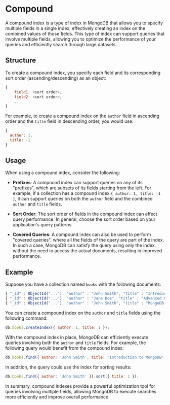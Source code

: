 # Compound

A compound index is a type of index in MongoDB that allows you to specify multiple fields in a single index, effectively creating an index on the combined values of those fields. This type of index can support queries that involve multiple fields, allowing you to optimize the performance of your queries and efficiently search through large datasets.

## Structure

To create a compound index, you specify each field and its corresponding sort order (ascending/descending) as an object:

```javascript
{
    field1: <sort order>,
    field2: <sort order>,
    ...
}
```

For example, to create a compound index on the `author` field in ascending order and the `title` field in descending order, you would use:

```javascript
{
  author: 1,
  title: -1
}
```

## Usage

When using a compound index, consider the following:

- **Prefixes**: A compound index can support queries on any of its "prefixes", which are subsets of its fields starting from the left. For example, if a collection has a compound index `{ author: 1, title: -1 }`, it can support queries on both the `author` field and the combined `author` and `title` fields.

- **Sort Order**: The sort order of fields in the compound index can affect query performance. In general, choose the sort order based on your application's query patterns.

- **Covered Queries**: A compound index can also be used to perform "covered queries", where all the fields of the query are part of the index. In such a case, MongoDB can satisfy the query using only the index, without the need to access the actual documents, resulting in improved performance.

## Example

Suppose you have a collection named `books` with the following documents:

```javascript
{ "_id" : ObjectId("..."), "author" : "John Smith", "title" : "Introduction to MongoDB", "year" : 2020 }
{ "_id" : ObjectId("..."), "author" : "Jane Doe", "title" : "Advanced MongoDB", "year" : 2021 }
{ "_id" : ObjectId("..."), "author" : "John Smith", "title" : "MongoDB for Experts", "year" : 2021 }
```

You can create a compound index on the `author` and `title` fields using the following command:

```javascript
db.books.createIndex({ author: 1, title: 1 });
```

With the compound index in place, MongoDB can efficiently execute queries involving both the `author` and `title` fields. For example, the following query would benefit from the compound index:

```javascript
db.books.find({ author: 'John Smith', title: 'Introduction to MongoDB' });
```

In addition, the query could use the index for sorting results:

```javascript
db.books.find({ author: 'John Smith' }).sort({ title: 1 });
```

In summary, compound indexes provide a powerful optimization tool for queries involving multiple fields, allowing MongoDB to execute searches more efficiently and improve overall performance.
